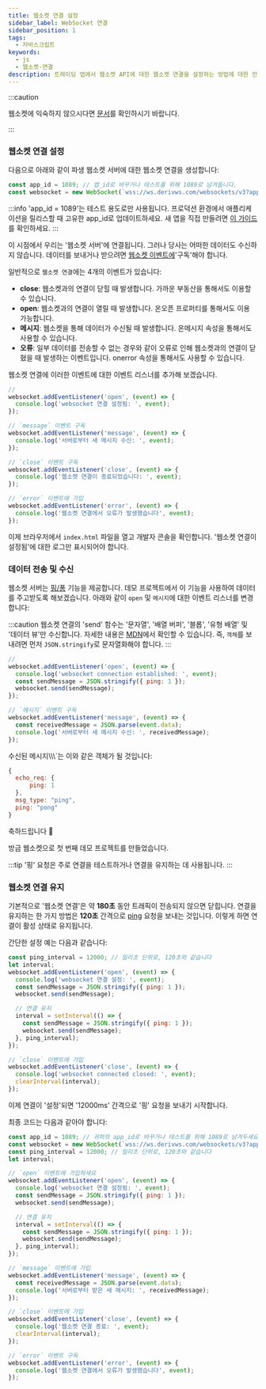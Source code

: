 ```yaml
---
title: 웹소켓 연결 설정
sidebar_label: WebSocket 연결
sidebar_position: 1
tags:
  - 자바스크립트
keywords:
  - js
  - 웹소켓-연결
description: 트레이딩 앱에서 웹소켓 API에 대한 웹소켓 연결을 설정하는 방법에 대한 안내서입니다.
---
```


:::caution

웹소켓에 익숙하지 않으시다면 [문서](/docs/core-concepts/websocket)를 확인하시기 바랍니다.

:::

### 웹소켓 연결 설정

<!-- To create a websocket connection, we want to use the Deriv websocket URL with an `app_id`. You can create your own app_id within your [dashboard](/dashboard) or keep the default `1089` app_id for testing. Keep in mind that eventually, you should make your own app_id. Especially if you would like to monetize your application. -->

다음으로 아래와 같이 파생 웹소켓 서버에 대한 웹소켓 연결을 생성합니다:

```js title="index.js" showLineNumbers
const app_id = 1089; // 앱_id로 바꾸거나 테스트를 위해 1089로 남겨둡니다.
const websocket = new WebSocket(`wss://ws.derivws.com/websockets/v3?app_id=${app_id}`);
```

:::info
'app_id = 1089'는 테스트 용도로만 사용됩니다. 프로덕션 환경에서 애플리케이션을 릴리스할 때 고유한 app_id로 업데이트하세요. 새 앱을 직접 만들려면 [이 가이드](/docs/setting-up-a-deriv-application)를 확인하세요.
:::

이 시점에서 우리는 '웹소켓 서버'에 연결됩니다. 그러나 당사는 어떠한 데이터도 수신하지 않습니다. 데이터를 보내거나 받으려면 <a href="https://developer.mozilla.org/en-US/docs/Web/API/WebSocket#events" target="_blank">웹소켓 이벤트에</a>'구독'해야 합니다.

일반적으로 `웹소켓 연결`에는 4개의 이벤트가 있습니다:

- **close**:
  웹소켓과의 연결이 닫힐 때 발생합니다. 가까운 부동산을 통해서도 이용할 수 있습니다.
- **open**:
  웹소켓과의 연결이 열릴 때 발생합니다. 온오픈 프로퍼티를 통해서도 이용 가능합니다.
- **메시지**:
  웹소켓을 통해 데이터가 수신될 때 발생합니다. 온메시지 속성을 통해서도 사용할 수 있습니다.
- **오류**:
  일부 데이터를 전송할 수 없는 경우와 같이 오류로 인해 웹소켓과의 연결이 닫혔을 때 발생하는 이벤트입니다. onerror 속성을 통해서도 사용할 수 있습니다.

웹소켓 연결에 이러한 이벤트에 대한 이벤트 리스너를 추가해 보겠습니다.

```js title="index.js" showLineNumbers
//
websocket.addEventListener('open', (event) => {
  console.log('websocket 연결 설정됨: ', event);
});

// `message` 이벤트 구독
websocket.addEventListener('message', (event) => {
  console.log('서버로부터 새 메시지 수신: ', event);
});

// `close` 이벤트 구독
websocket.addEventListener('close', (event) => {
  console.log('웹소켓 연결이 종료되었습니다: ', event);
});

// `error` 이벤트에 가입
websocket.addEventListener('error', (event) => {
  console.log('웹소켓 연결에서 오류가 발생했습니다', event);
});
```

이제 브라우저에서 `index.html` 파일을 열고 개발자 콘솔을 확인합니다. '웹소켓 연결이 설정됨'에 대한 로그만 표시되어야 합니다.

### 데이터 전송 및 수신

웹소켓 서버는 <a href="/api-explorer#ping" target="_blank" rel="noopener noreferrer">핑/퐁</a> 기능을 제공합니다. 데모 프로젝트에서 이 기능을 사용하여 데이터를 주고받도록 해보겠습니다. 아래와 같이 `open` 및 `메시지`에 대한 이벤트 리스너를 변경합니다:

:::caution
웹소켓 연결의 'send' 함수는 '문자열', '배열 버퍼', '블롭', '유형 배열' 및 '데이터 뷰'만 수신합니다. 자세한 내용은 [MDN](https://developer.mozilla.org/en-US/docs/Web/API/WebSocket/send)에서 확인할 수 있습니다. 즉, `객체`를 보내려면 먼저 `JSON.stringify`로 문자열화해야 합니다.
:::

```js title="index.js" showLineNumbers
//
websocket.addEventListener('open', (event) => {
  console.log('websocket connection established: ', event);
  const sendMessage = JSON.stringify({ ping: 1 });
  websocket.send(sendMessage);
});

// `메시지` 이벤트 구독
websocket.addEventListener('message', (event) => {
  const receivedMessage = JSON.parse(event.data);
  console.log('서버로부터 새 메시지 수신: ', receivedMessage);
});
```

수신된 메시지\\\\\\`는 이와 같은 객체가 될 것입니다:

```js showLineNumbers
{
  echo_req: {
      ping: 1
  },
  msg_type: "ping",
  ping: "pong"
}
```

축하드립니다 :tada:

방금 웹소켓으로 첫 번째 데모 프로젝트를 만들었습니다.

:::tip
'핑' 요청은 주로 연결을 테스트하거나 연결을 유지하는 데 사용됩니다.
:::

### 웹소켓 연결 유지

기본적으로 '웹소켓 연결'은 약 **180초** 동안 트래픽이 전송되지 않으면 닫힙니다. 연결을 유지하는 한 가지 방법은 **120초** 간격으로 [ping](/api-explorer#ping) 요청을 보내는 것입니다. 이렇게 하면 연결이 활성 상태로 유지됩니다.

간단한 설정 예는 다음과 같습니다:

```js title="index.js" showLineNumbers
const ping_interval = 12000; // 밀리초 단위로, 120초와 같습니다
let interval;
websocket.addEventListener('open', (event) => {
  console.log('websocket 연결 설정: ', event);
  const sendMessage = JSON.stringify({ ping: 1 });
  websocket.send(sendMessage);

  // 연결 유지
  interval = setInterval(() => {
    const sendMessage = JSON.stringify({ ping: 1 });
    websocket.send(sendMessage);
  }, ping_interval);
});

// `close` 이벤트에 가입
websocket.addEventListener('close', (event) => {
  console.log('websocket connected closed: ', event);
  clearInterval(interval);
});
```

이제 연결이 '설정'되면 '12000ms' 간격으로 '핑' 요청을 보내기 시작합니다.

최종 코드는 다음과 같아야 합니다:

```js title="index.js" showLineNumbers
const app_id = 1089; // 귀하의 app_id로 바꾸거나 테스트를 위해 1089로 남겨두세요.
const websocket = new WebSocket(`wss://ws.derivws.com/websockets/v3?app_id=${app_id}`);
const ping_interval = 12000; // 밀리초 단위로, 120초와 같습니다
let interval;

// `open` 이벤트에 가입하세요
websocket.addEventListener('open', (event) => {
  console.log('websocket 연결 설정됨: ', event);
  const sendMessage = JSON.stringify({ ping: 1 });
  websocket.send(sendMessage);

  // 연결 유지
  interval = setInterval(() => {
    const sendMessage = JSON.stringify({ ping: 1 });
    websocket.send(sendMessage);
  }, ping_interval);
});

// `message` 이벤트에 가입
websocket.addEventListener('message', (event) => {
  const receivedMessage = JSON.parse(event.data);
  console.log('서버로부터 받은 새 메시지: ', receivedMessage);
});

// `close` 이벤트에 가입
websocket.addEventListener('close', (event) => {
  console.log('웹소켓 연결 종료: ', event);
  clearInterval(interval);
});

// `error` 이벤트 구독
websocket.addEventListener('error', (event) => {
  console.log('웹소켓 연결에서 오류가 발생했습니다', event);
});
```
